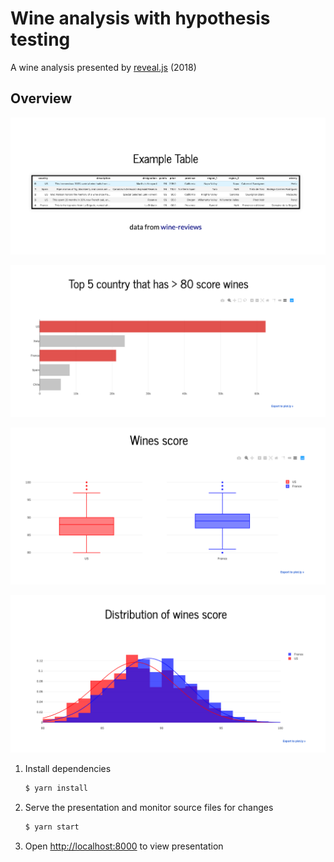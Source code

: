 # Wine analysis with hypothesis testing 

A wine analysis presented by [reveal.js](https://revealjs.com/) (2018)

## Overview

![](./images/1.png)

![](./images/2.png)

![](./images/3.png)

![](./images/4.png)


1. Install dependencies
   ```sh
   $ yarn install
   ```

2. Serve the presentation and monitor source files for changes
   ```sh
   $ yarn start
   ```

3. Open <http://localhost:8000> to view presentation
